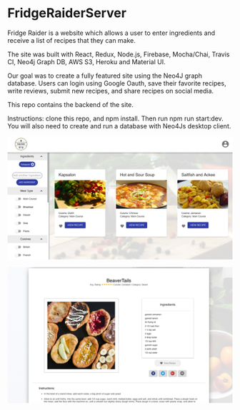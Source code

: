 # FridgeRaiderServer

Fridge Raider is a website which allows a user to enter ingredients and receive a list of recipes that they can make. 

The site was built with React, Redux, Node.js, Firebase, Mocha/Chai, Travis CI, Neo4j Graph DB, AWS S3, Heroku and Material UI. 

Our goal was to create a fully featured site using the Neo4J graph database. Users can login using Google Oauth, save their 
favorite recipes, write reviews, submit new recipes, and share recipes on social media.

This repo contains the backend of the site. 

Instructions: clone this repo, and npm install. Then run npm run start:dev. You will also need to create and run a database with Neo4Js desktop client.  



![Picture of Recipe Page](/recipe-page-pic.jpeg?raw=true "Recipe Results")

![Picture of Recipe Detail Page](/recipe-detail-page.png?raw=true "Recipe Detail Page")
